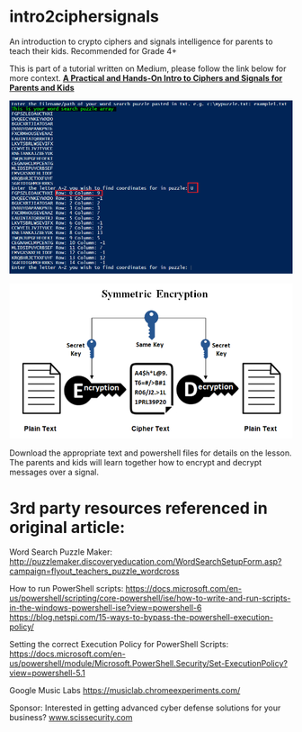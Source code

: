# intro2ciphersignals
An introduction to crypto ciphers and signals intelligence for parents to teach their kids. Recommended for Grade 4+


This is part of a tutorial written on Medium, please follow the link below for more context.
**[A Practical and Hands-On Intro to Ciphers and Signals for Parents and Kids](https://medium.com/swlh/a-practical-and-hands-on-intro-to-ciphers-and-signals-for-parents-and-kids-c767302d84a)**


![enter image description here](https://raw.githubusercontent.com/dc401/intro2ciphersignals/master/ciphersintro.png)

![enter image description here](https://raw.githubusercontent.com/dc401/intro2ciphersignals/master/cipher-introsymkey.png)


Download the appropriate text and powershell files for details on the lesson. The parents and kids will learn together how to encrypt and decrypt messages over a signal.


# 3rd party resources referenced in original article:
Word Search Puzzle Maker:
http://puzzlemaker.discoveryeducation.com/WordSearchSetupForm.asp?campaign=flyout_teachers_puzzle_wordcross

How to run PowerShell scripts:
https://docs.microsoft.com/en-us/powershell/scripting/core-powershell/ise/how-to-write-and-run-scripts-in-the-windows-powershell-ise?view=powershell-6
https://blog.netspi.com/15-ways-to-bypass-the-powershell-execution-policy/

Setting the correct Execution Policy for PowerShell Scripts:
https://docs.microsoft.com/en-us/powershell/module/Microsoft.PowerShell.Security/Set-ExecutionPolicy?view=powershell-5.1

Google Music Labs
https://musiclab.chromeexperiments.com/

Sponsor:
Interested in getting advanced cyber defense solutions for your business?
www.scissecurity.com
